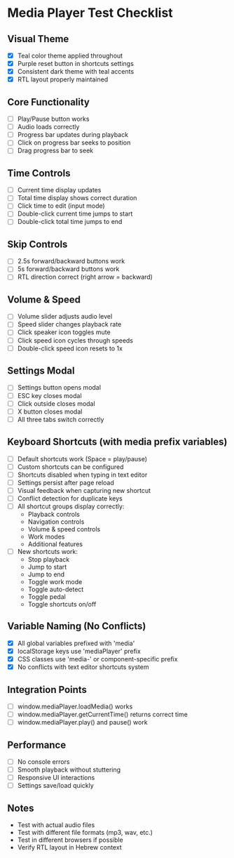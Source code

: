 # Media Player Test Checklist

## Visual Theme
- [x] Teal color theme applied throughout
- [x] Purple reset button in shortcuts settings
- [x] Consistent dark theme with teal accents
- [x] RTL layout properly maintained

## Core Functionality
- [ ] Play/Pause button works
- [ ] Audio loads correctly
- [ ] Progress bar updates during playback
- [ ] Click on progress bar seeks to position
- [ ] Drag progress bar to seek

## Time Controls
- [ ] Current time display updates
- [ ] Total time display shows correct duration
- [ ] Click time to edit (input mode)
- [ ] Double-click current time jumps to start
- [ ] Double-click total time jumps to end

## Skip Controls
- [ ] 2.5s forward/backward buttons work
- [ ] 5s forward/backward buttons work
- [ ] RTL direction correct (right arrow = backward)

## Volume & Speed
- [ ] Volume slider adjusts audio level
- [ ] Speed slider changes playback rate
- [ ] Click speaker icon toggles mute
- [ ] Click speed icon cycles through speeds
- [ ] Double-click speed icon resets to 1x

## Settings Modal
- [ ] Settings button opens modal
- [ ] ESC key closes modal
- [ ] Click outside closes modal
- [ ] X button closes modal
- [ ] All three tabs switch correctly

## Keyboard Shortcuts (with media prefix variables)
- [ ] Default shortcuts work (Space = play/pause)
- [ ] Custom shortcuts can be configured
- [ ] Shortcuts disabled when typing in text editor
- [ ] Settings persist after page reload
- [ ] Visual feedback when capturing new shortcut
- [ ] Conflict detection for duplicate keys
- [ ] All shortcut groups display correctly:
  - Playback controls
  - Navigation controls
  - Volume & speed controls
  - Work modes
  - Additional features
- [ ] New shortcuts work:
  - Stop playback
  - Jump to start
  - Jump to end
  - Toggle work mode
  - Toggle auto-detect
  - Toggle pedal
  - Toggle shortcuts on/off

## Variable Naming (No Conflicts)
- [x] All global variables prefixed with 'media'
- [x] localStorage keys use 'mediaPlayer' prefix
- [x] CSS classes use 'media-' or component-specific prefix
- [x] No conflicts with text editor shortcuts system

## Integration Points
- [ ] window.mediaPlayer.loadMedia() works
- [ ] window.mediaPlayer.getCurrentTime() returns correct time
- [ ] window.mediaPlayer.play() and pause() work

## Performance
- [ ] No console errors
- [ ] Smooth playback without stuttering
- [ ] Responsive UI interactions
- [ ] Settings save/load quickly

## Notes
- Test with actual audio files
- Test with different file formats (mp3, wav, etc.)
- Test in different browsers if possible
- Verify RTL layout in Hebrew context